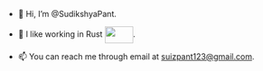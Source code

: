 - 👋 Hi, I’m @SudikshyaPant.
- 🌱 I like working in Rust <img src="https://github.com/user-attachments/assets/c1a53f75-3fc5-47bc-965e-0e8fad289531" width="50" height="30" style="vertical-align: middle;">.
  
- 📫 You can reach me through email at suizpant123@gmail.com.

<!---
SudikshyaPant/SudikshyaPant is a ✨ special ✨ repository because its `README.md` (this file) appears on your GitHub profile.
You can click the Preview link to take a look at your changes.
--->
